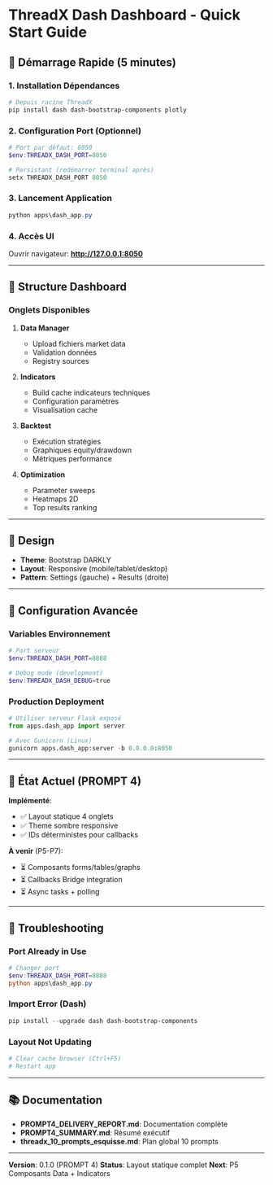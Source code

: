 # ThreadX Dash Dashboard - Quick Start Guide

## 🚀 Démarrage Rapide (5 minutes)

### 1. Installation Dépendances

```powershell
# Depuis racine ThreadX
pip install dash dash-bootstrap-components plotly
```

### 2. Configuration Port (Optionnel)

```powershell
# Port par défaut: 8050
$env:THREADX_DASH_PORT=8050

# Persistant (redémarrer terminal après)
setx THREADX_DASH_PORT 8050
```

### 3. Lancement Application

```powershell
python apps\dash_app.py
```

### 4. Accès UI

Ouvrir navigateur: **http://127.0.0.1:8050**

---

## 📖 Structure Dashboard

### Onglets Disponibles

1. **Data Manager**
   - Upload fichiers market data
   - Validation données
   - Registry sources

2. **Indicators**
   - Build cache indicateurs techniques
   - Configuration paramètres
   - Visualisation cache

3. **Backtest**
   - Exécution stratégies
   - Graphiques equity/drawdown
   - Métriques performance

4. **Optimization**
   - Parameter sweeps
   - Heatmaps 2D
   - Top results ranking

---

## 🎨 Design

- **Theme**: Bootstrap DARKLY
- **Layout**: Responsive (mobile/tablet/desktop)
- **Pattern**: Settings (gauche) + Results (droite)

---

## 🔧 Configuration Avancée

### Variables Environnement

```powershell
# Port serveur
$env:THREADX_DASH_PORT=8888

# Debug mode (development)
$env:THREADX_DASH_DEBUG=true
```

### Production Deployment

```python
# Utiliser serveur Flask exposé
from apps.dash_app import server

# Avec Gunicorn (Linux)
gunicorn apps.dash_app:server -b 0.0.0.0:8050
```

---

## 📝 État Actuel (PROMPT 4)

**Implémenté**:
- ✅ Layout statique 4 onglets
- ✅ Theme sombre responsive
- ✅ IDs déterministes pour callbacks

**À venir** (P5-P7):
- ⏳ Composants forms/tables/graphs
- ⏳ Callbacks Bridge integration
- ⏳ Async tasks + polling

---

## 🐛 Troubleshooting

### Port Already in Use

```powershell
# Changer port
$env:THREADX_DASH_PORT=8888
python apps\dash_app.py
```

### Import Error (Dash)

```powershell
pip install --upgrade dash dash-bootstrap-components
```

### Layout Not Updating

```powershell
# Clear cache browser (Ctrl+F5)
# Restart app
```

---

## 📚 Documentation

- **PROMPT4_DELIVERY_REPORT.md**: Documentation complète
- **PROMPT4_SUMMARY.md**: Résumé exécutif
- **threadx_10_prompts_esquisse.md**: Plan global 10 prompts

---

**Version**: 0.1.0 (PROMPT 4)
**Status**: Layout statique complet
**Next**: P5 Composants Data + Indicators
